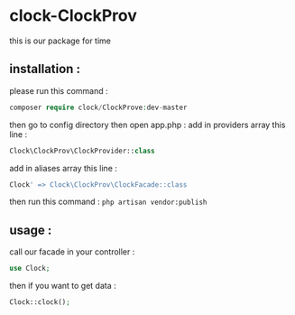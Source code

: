 # clock-ClockProv
this is our package for time
## installation :
please run this command : 
```php
composer require clock/ClockProve:dev-master
```
then go to config directory then open app.php : 
add in providers array this line : 
```php
Clock\ClockProv\ClockProvider::class
```
 add in aliases array this line : 
```php
Clock' => Clock\ClockProv\ClockFacade::class
``` 
then run this command :
`php artisan vendor:publish`
## usage : 
call our facade in your controller : 
```php 
use Clock;
```
then if you want to get data : 
 ```php
 Clock::clock();
 ```
